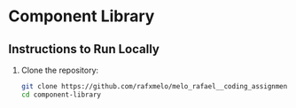 # Component Library

## Instructions to Run Locally

1. Clone the repository:
   ```bash
   git clone https://github.com/rafxmelo/melo_rafael__coding_assignment12
   cd component-library
